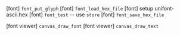 [font] `font_put_glyph`
[font] `font_load_hex_file`
[font] setup unifont-ascii.hex
[font] `font_test` -- use `store`
[font] `font_save_hex_file`

[font viewer] `canvas_draw_font`
[font viewer] `canvas_draw_text`
